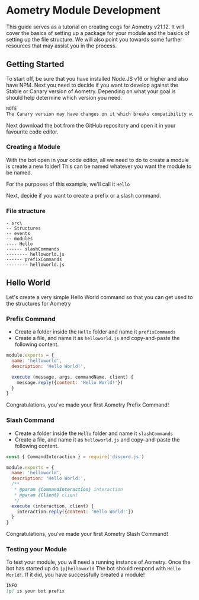 # Aometry Module Development

This guide serves as a tutorial on creating cogs for Aometry v21.12. It will cover the basics of setting up a package for your module and the basics of setting up the file structure. We will also point you towards some further resources that may assist you in the process.

## Getting Started

To start off, be sure that you have installed Node.JS v16 or higher and also have NPM.
Next you need to decide if you want to develop against the Stable or Canary version of Aometry. Depending on what your goal is should help determine which version you need.

```md
NOTE
The Canary version may have changes on it which breaks compatibility with the Stable version and other modules. If your goal is to support both version, make sure you build compatibility layers or use separate branches to keep compatibility until the next major release
```

Next download the bot from the GitHub repository and open it in your favourite code editor.

### Creating a Module

With the bot open in your code editor, all we need to do to create a module is create a new folder! This can be named whatever you want the module to be named.

For the purposes of this example, we'll call it `Hello`

Next, decide if you want to create a prefix or a slash command.

### File structure

```
- src\
-- Structures
-- events
-- modules
---- Hello
------ slashCommands
-------- helloworld.js
------ prefixCommands
-------- helloworld.js
```

## Hello World

Let's create a very simple Hello World command so that you can get used to the structures for Aometry

### Prefix Command

- Create a folder inside the `Hello` folder and name it `prefixCommands`
- Create a file, and name it as `helloworld.js` and copy-and-paste the following content.

```js
module.exports = {
  name: 'helloworld',
  description: 'Hello World!',

  execute (message, args, commandName, client) {
    message.reply({content: 'Hello World!'})
  }
}
```

Congratulations, you've made your first Aometry Prefix Command!

### Slash Command

- Create a folder inside the `Hello` folder and name it `slashCommands`
- Create a file, and name it as `helloworld.js` and copy-and-paste the following content.

```js
const { CommandInteraction } = require('discord.js')

module.exports = {
  name: 'helloworld',
  description: 'Hello World!',
  /**
   * @param {CommandInteraction} interaction
   * @param {Client} client
   */
  execute (interaction, client) {
    interaction.reply({content: 'Hello World!'})
  }
}
```

Congratulations, you've made your first Aometry Slash Command!

### Testing your Module

To test your module, you will need a running instance of Aometry.
Once the bot has started up do `[p]helloworld` The bot should respond with `Hello World!`. If it did, you have successfully created a module!

```md
INFO
[p] is your bot prefix
```